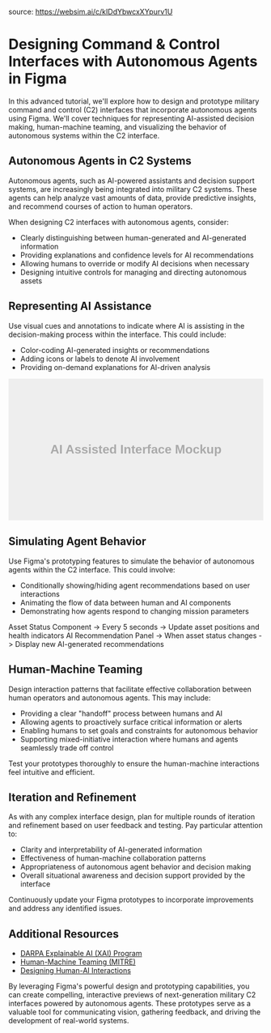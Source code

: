 source: https://websim.ai/c/kIDdYbwcxXYpurv1U

# Designing Command & Control Interfaces with Autonomous Agents in Figma

In this advanced tutorial, we'll explore how to design and prototype military command and control (C2) interfaces that incorporate autonomous agents using Figma. We'll cover techniques for representing AI-assisted decision making, human-machine teaming, and visualizing the behavior of autonomous systems within the C2 interface.

## Autonomous Agents in C2 Systems

Autonomous agents, such as AI-powered assistants and decision support systems, are increasingly being integrated into military C2 systems. These agents can help analyze vast amounts of data, provide predictive insights, and recommend courses of action to human operators.

When designing C2 interfaces with autonomous agents, consider:

- Clearly distinguishing between human-generated and AI-generated information
- Providing explanations and confidence levels for AI recommendations
- Allowing humans to override or modify AI decisions when necessary
- Designing intuitive controls for managing and directing autonomous assets

## Representing AI Assistance

Use visual cues and annotations to indicate where AI is assisting in the decision-making process within the interface. This could include:

- Color-coding AI-generated insights or recommendations
- Adding icons or labels to denote AI involvement
- Providing on-demand explanations for AI-driven analysis

![AI Assisted Interface Mockup](data:image/svg+xml;base64,PHN2ZyB4bWxucz0iaHR0cDovL3d3dy53My5vcmcvMjAwMC9zdmciIHZpZXdCb3g9IjAgMCA2ODMgMzgwIj48cmVjdCB3aWR0aD0iNjgzIiBoZWlnaHQ9IjM4MCIgZmlsbD0iI2VlZSIvPjx0ZXh0IHRleHQtYW5jaG9yPSJtaWRkbGUiIHg9IjM0MS41IiB5PSIxOTAiIHN0eWxlPSJmaWxsOiNhYWE7Zm9udC13ZWlnaHQ6Ym9sZDtmb250LXNpemU6MzNweDtmb250LWZhbWlseTpBcmlhbCxIZWx2ZXRpY2Esc2Fucy1zZXJpZjtkb21pbmFudC1iYXNlbGluZTpjZW50cmFsIj5BSSBBc3Npc3RlZCBJbnRlcmZhY2UgTW9ja3VwPC90ZXh0Pjwvc3ZnPg==)

## Simulating Agent Behavior

Use Figma's prototyping features to simulate the behavior of autonomous agents within the C2 interface. This could involve:

- Conditionally showing/hiding agent recommendations based on user interactions
- Animating the flow of data between human and AI components
- Demonstrating how agents respond to changing mission parameters

Asset Status Component
  -> Every 5 seconds
    -> Update asset positions and health indicators
AI Recommendation Panel 
  -> When asset status changes
    -> Display new AI-generated recommendations

## Human-Machine Teaming

Design interaction patterns that facilitate effective collaboration between human operators and autonomous agents. This may include:

- Providing a clear "handoff" process between humans and AI
- Allowing agents to proactively surface critical information or alerts
- Enabling humans to set goals and constraints for autonomous behavior
- Supporting mixed-initiative interaction where humans and agents seamlessly trade off control

Test your prototypes thoroughly to ensure the human-machine interactions feel intuitive and efficient.

## Iteration and Refinement

As with any complex interface design, plan for multiple rounds of iteration and refinement based on user feedback and testing. Pay particular attention to:

- Clarity and interpretability of AI-generated information
- Effectiveness of human-machine collaboration patterns
- Appropriateness of autonomous agent behavior and decision making
- Overall situational awareness and decision support provided by the interface

Continuously update your Figma prototypes to incorporate improvements and address any identified issues.

## Additional Resources

- [DARPA Explainable AI (XAI) Program](https://www.darpa.mil/program/explainable-artificial-intelligence)
- [Human-Machine Teaming (MITRE)](https://www.mitre.org/publications/technical-papers/human-machine-teaming)
- [Designing Human-AI Interactions](https://uxdesign.cc/designing-human-ai-interactions-6cea274a467c)

By leveraging Figma's powerful design and prototyping capabilities, you can create compelling, interactive previews of next-generation military C2 interfaces powered by autonomous agents. These prototypes serve as a valuable tool for communicating vision, gathering feedback, and driving the development of real-world systems.